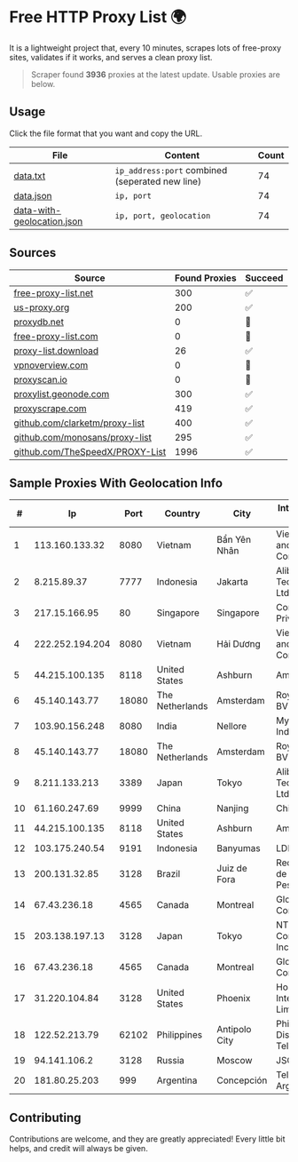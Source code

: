 
# Free HTTP Proxy List 🌍

It is a lightweight project that, every 10 minutes, scrapes lots of free-proxy sites, validates if it works, and serves a clean proxy list.


> Scraper found **3936** proxies at the latest update. Usable proxies are below.

## Usage

Click the file format that you want and copy the URL.


|File|Content|Count|
|----|-------|-----|
|[data.txt](https://raw.githubusercontent.com/themiralay/Proxy-List-World/master/data.txt)|`ip_address:port` combined (seperated new line)|74|
|[data.json](https://raw.githubusercontent.com/themiralay/Proxy-List-World/master/data.json)|`ip, port`|74|
|[data-with-geolocation.json](https://raw.githubusercontent.com/themiralay/Proxy-List-World/master/data-with-geolocation.json)|`ip, port, geolocation`|74|

## Sources

|Source|Found Proxies|Succeed|
|------|-------------|-------|
|[free-proxy-list.net](https://free-proxy-list.net)|300|✅|
|[us-proxy.org](https://www.us-proxy.org)|200|✅|
|[proxydb.net](http://proxydb.net)|0|🚫|
|[free-proxy-list.com](https://free-proxy-list.com/?page=&port=&type%5B%5D=http&type%5B%5D=https&up_time=0&search=Search)|0|🚫|
|[proxy-list.download](https://www.proxy-list.download/HTTP)|26|✅|
|[vpnoverview.com](https://vpnoverview.com/privacy/anonymous-browsing/free-proxy-servers)|0|🚫|
|[proxyscan.io](https://www.proxyscan.io)|0|🚫|
|[proxylist.geonode.com](https://proxylist.geonode.com/api/proxy-list?limit=300&page=1&sort_by=lastChecked&sort_type=desc&protocols=http,https)|300|✅|
|[proxyscrape.com](https://api.proxyscrape.com/v2/?request=displayproxies&protocol=http&timeout=10000&country=all&ssl=all&anonymity=all)|419|✅|
|[github.com/clarketm/proxy-list](https://raw.githubusercontent.com/clarketm/proxy-list/master/proxy-list-raw.txt)|400|✅|
|[github.com/monosans/proxy-list](https://raw.githubusercontent.com/monosans/proxy-list/main/proxies/http.txt)|295|✅|
|[github.com/TheSpeedX/PROXY-List](https://raw.githubusercontent.com/TheSpeedX/PROXY-List/master/http.txt)|1996|✅|


## Sample Proxies With Geolocation Info

|#|Ip|Port|Country|City|Internet Service Provider|
|-|--|----|-------|----|-------------------------|
|1|113.160.133.32|8080|Vietnam|Bẩn Yên Nhân|VietNam Post and Telecom Corporation|
|2|8.215.89.37|7777|Indonesia|Jakarta|Alibaba (US) Technology Co., Ltd.|
|3|217.15.166.95|80|Singapore|Singapore|Contabo Asia Private Limited|
|4|222.252.194.204|8080|Vietnam|Hải Dương|VietNam Post and Telecom Corporation|
|5|44.215.100.135|8118|United States|Ashburn|Amazon.com|
|6|45.140.143.77|18080|The Netherlands|Amsterdam|RoyaleHosting BV|
|7|103.90.156.248|8080|India|Nellore|Myguru Online India Pvt Ltd|
|8|45.140.143.77|18080|The Netherlands|Amsterdam|RoyaleHosting BV|
|9|8.211.133.213|3389|Japan|Tokyo|Alibaba (US) Technology Co., Ltd.|
|10|61.160.247.69|9999|China|Nanjing|China Telecom|
|11|44.215.100.135|8118|United States|Ashburn|Amazon.com|
|12|103.175.240.54|9191|Indonesia|Banyumas|LDP|
|13|200.131.32.85|3128|Brazil|Juiz de Fora|Rede Nacional de Ensino e Pesquisa|
|14|67.43.236.18|4565|Canada|Montreal|GloboTech Communications|
|15|203.138.197.13|3128|Japan|Tokyo|NTT PC Communications, Inc.|
|16|67.43.236.18|4565|Canada|Montreal|GloboTech Communications|
|17|31.220.104.84|3128|United States|Phoenix|Hostinger International Limited|
|18|122.52.213.79|62102|Philippines|Antipolo City|Philippine Long Distance Telephone Co.|
|19|94.141.106.2|3128|Russia|Moscow|JSC Mastertel|
|20|181.80.25.203|999|Argentina|Concepción|Telecom Argentina S.A.|



## Contributing

Contributions are welcome, and they are greatly appreciated! Every
little bit helps, and credit will always be given.

